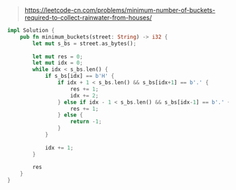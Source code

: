 > https://leetcode-cn.com/problems/minimum-number-of-buckets-required-to-collect-rainwater-from-houses/

``` rust
impl Solution {
    pub fn minimum_buckets(street: String) -> i32 {
        let mut s_bs = street.as_bytes();
        
        let mut res = 0;
        let mut idx = 0;
        while idx < s_bs.len() {
            if s_bs[idx] == b'H' {
                if idx + 1 < s_bs.len() && s_bs[idx+1] == b'.' {
                    res += 1;
                    idx += 2;
                } else if idx - 1 < s_bs.len() && s_bs[idx-1] == b'.' {
                    res += 1;
                } else {
                    return -1;
                }
            }
            
            idx += 1;
        }
        
        res
    }
}
```